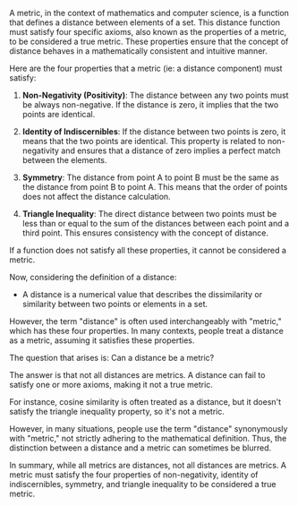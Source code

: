 A metric, in the context of mathematics and computer science, is a function that defines a distance between elements of a set. This distance function must satisfy four specific axioms, also known as the properties of a metric, to be considered a true metric. These properties ensure that the concept of distance behaves in a mathematically consistent and intuitive manner.

Here are the four properties that a metric (ie: a distance component) must satisfy:

1.  **Non-Negativity (Positivity)**: The distance between any two points must be always non-negative. If the distance is zero, it implies that the two points are identical.

2.  **Identity of Indiscernibles**: If the distance between two points is zero, it means that the two points are identical. This property is related to non-negativity and ensures that a distance of zero implies a perfect match between the elements.

3.  **Symmetry**: The distance from point A to point B must be the same as the distance from point B to point A. This means that the order of points does not affect the distance calculation.

4.  **Triangle Inequality**: The direct distance between two points must be less than or equal to the sum of the distances between each point and a third point. This ensures consistency with the concept of distance.

If a function does not satisfy all these properties, it cannot be considered a metric. 

Now, considering the definition of a distance:

- A distance is a numerical value that describes the dissimilarity or similarity between two points or elements in a set.

However, the term "distance" is often used interchangeably with "metric," which has these four properties. In many contexts, people treat a distance as a metric, assuming it satisfies these properties.

The question that arises is: Can a distance be a metric?

The answer is that not all distances are metrics. A distance can fail to satisfy one or more axioms, making it not a true metric.

For instance, cosine similarity is often treated as a distance, but it doesn't satisfy the triangle inequality property, so it's not a metric.

However, in many situations, people use the term "distance" synonymously with "metric," not strictly adhering to the mathematical definition. Thus, the distinction between a distance and a metric can sometimes be blurred.

In summary, while all metrics are distances, not all distances are metrics. A metric must satisfy the four properties of non-negativity, identity of indiscernibles, symmetry, and triangle inequality to be considered a true metric.
